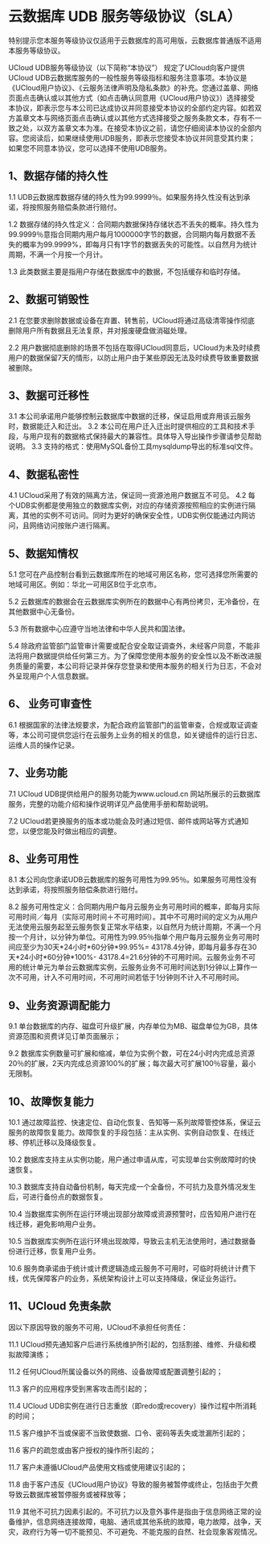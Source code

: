 

# 云数据库 UDB 服务等级协议（SLA）

特别提示您本服务等级协议仅适用于云数据库的高可用版，云数据库普通版不适用本服务等级协议。

UCloud UDB服务等级协议（以下简称“本协议”） 规定了UCloud向客户提供UCloud UDB云数据库服务的一般性服务等级指标和服务注意事项。本协议是《UCloud用户协议》、《云服务法律声明及隐私条款》的补充。您通过盖章、网络页面点击确认或以其他方式（如点击确认同意用《UCloud用户协议》）选择接受本协议，即表示您与本公司已达成协议并同意接受本协议的全部约定内容。如若双方盖章文本与网络页面点击确认或以其他方式选择接受之服务条款文本，存有不一致之处，以双方盖章文本为准。在接受本协议之前，请您仔细阅读本协议的全部内容。您阅读后，如果继续使用UDB服务，即表示您接受本协议并同意受其约束；如果您不同意本协议，您可以选择不使用UDB服务。

## 1、数据存储的持久性

1.1 UDB云数据库数据存储的持久性为99.9999％。如果服务持久性没有达到承诺，将按照服务赔偿条款进行赔付。

1.2
数据存储的持久性定义：合同期内数据保持存储状态不丢失的概率。持久性为99.9999％意指合同期内用户每月1000000字节的数据，合同期内每月数据不丢失的概率为99.9999%，即每月只有1字节的数据丢失的可能性。以自然月为统计周期，不满一个月按一个月计。

1.3 此类数据主要是指用户存储在数据库中的数据，不包括缓存和临时存储。

## 2、数据可销毁性

2.1 在您要求删除数据或设备在弃置、转售前，UCloud将通过高级清零操作彻底删除用户所有数据且无法复原，并对报废硬盘做消磁处理。

2.2
用户数据彻底删除的场景不包括在取得UCloud同意后，UCloud为未及时续费用户的数据保留7天的情形，以防止用户由于某些原因无法及时续费导致重要数据被删除。

## 3、数据可迁移性

3.1 本公司承诺用户能够控制云数据库中数据的迁移，保证启用或弃用该云服务时，数据能迁入和迁出。 3.2
本公司在用户迁入迁出时提供相应的工具和技术手段，与用户现有的数据格式保持最大的兼容性。具体导入导出操作步骤请参见帮助说明。
3.3 支持的格式：使用MySQL备份工具mysqldump导出的标准sql文件。

## 4、数据私密性

4.1 UCloud采用了有效的隔离方法，保证同一资源池用户数据互不可见。 4.2
每个UDB实例都是使用独立的数据库实例，对应的存储资源按照相应的实例进行隔离，其他的实例不可访问。同时为更好的确保安全性，UDB实例仅能通过内网访问，且网络访问按账户进行隔离。

## 5、数据知情权

5.1 您可在产品控制台看到云数据库所在的地域可用区名称，您可选择您所需要的地域可用区。例如：华北一可用区B位于北京市。

5.2 云数据库的数据会在云数据库实例所在的数据中心有两份拷贝，无冷备份，在其他数据中心无备份。

5.3 所有数据中心应遵守当地法律和中华人民共和国法律。

5.4
除政府监管部门监管审计需要或配合安全取证调查外，未经客户同意，不能非法将用户数据提供给任何第三方。为了保障您使用本服务的安全性以及不断改进服务质量的需要，本公司将记录并保存您登录和使用本服务的相关行为日志，不会对外呈现用户个人信息数据。

## 6、 业务可审查性

6.1
根据国家的法律法规要求，为配合政府监管部门的监管审查，合规或取证调查等，本公司可提供您运行在云服务上业务的相关的信息，如关键组件的运行日志、运维人员的操作记录。

## 7、业务功能

7.1 UCloud
UDB提供给用户的服务功能为www.ucloud.cn 网站所展示的云数据库服务，完整的功能介绍和操作说明详见产品使用手册和帮助说明。

7.2 UCloud若更换服务的版本或功能会及时通过短信、邮件或网站等方式通知您，以便您能及时做出相应的调整。

## 8、业务可用性

8.1 本公司向您承诺UDB云数据库的服务可用性为99.95％。如果服务可用性没有达到承诺，将按照服务赔偿条款进行赔付。

8.2
服务可用性定义：合同期内用户每月云服务业务可用时间的概率，即每月实际可用时间／每月（实际可用时间＋不可用时间）。其中不可用时间的定义为从用户无法使用云服务起至云服务恢复正常水平结束，以自然月为统计周期，不满一个月按一个月计，以分钟为单位。可用性为99.95％指单个用户每月云服务业务可用时间应至少为30天\*24小时\*60分钟\*99.95%=
43178.4分钟，即每月最多存在30天\*24小时\*60分钟\*100%-
43178.4=21.6分钟的不可用时间。云服务业务不可用的统计单元为单台云数据库实例，云服务业务不可用时间达到1分钟以上算作一次不可用，计入不可用时间，不可用时间若低于1分钟则不计入不可用时间。

## 9、业务资源调配能力

9.1 单台数据库的内存、磁盘可升级扩展，内存单位为MB、磁盘单位为GB，具体资源范围和资费详见订单页面展示；

9.2
数据库实例数量可扩展和缩减，单位为实例个数，可在24小时内完成总资源20％的扩展，2天内完成总资源100%的扩展；每次最大可扩展100％容量，最小无限制。

## 10、故障恢复能力

10.1
通过故障监控、快速定位、自动化恢复、告知等一系列故障管控体系，保证云服务的故障恢复能力。故障恢复的手段包括：主从实例、实例自动恢复、在线迁移、停机迁移以及降级恢复。

10.2 数据库支持主从实例功能，用户通过申请从库，可实现单台实例故障时的快速恢复。

10.3 数据库支持自动备份机制，每天完成一个全备份，不可抗力及意外情况发生后，可进行备份点的数据恢复。

10.4 当数据库实例所在运行环境出现部分故障或资源预警时，应告知用户进行在线迁移，避免影响用户业务。

10.5 当数据库实例所在运行环境出现故障，导致云主机无法使用时，通过数据备份进行迁移，恢复用户业务。

10.6 服务商承诺由于统计或计费逻辑造成云服务不可用时，可临时将统计计费下线，优先保障客户的业务，系统架构设计上可以支持降级，保证业务运行。

## 11、UCloud 免责条款

因以下原因导致的服务不可用，UCloud不承担任何责任：

11.1 UCloud预先通知客户后进行系统维护所引起的，包括割接、维修、升级和模拟故障演练；

11.2 任何UCloud所属设备以外的网络、设备故障或配置调整引起的；

11.3 客户的应用程序受到黑客攻击而引起的；

11.4 UCloud UDB实例在进行日志重放（即redo或recovery）操作过程中所消耗的时间；

11.5 客户维护不当或保密不当致使数据、口令、密码等丢失或泄漏所引起的；

11.6 客户的疏忽或由客户授权的操作所引起的；

11.7 客户未遵循UCloud产品使用文档或使用建议引起的；

11.8 由于客户违反《UCloud用户协议》导致的服务被暂停或终止，包括由于欠费导致云数据库被暂停服务或被释放等；

11.9
其他不可抗力因素引起的。不可抗力以及意外事件是指由于信息网络正常的设备维护，信息网络连接故障，电脑、通讯或其他系统的故障，电力故障，战争，天灾，政府行为等一切不能预见、不可避免、不能克服的自然、社会现象客观情况。
